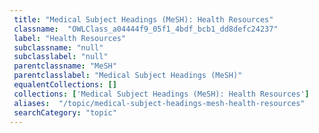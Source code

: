 ```yaml
--- 
 title: "Medical Subject Headings (MeSH): Health Resources" 
 classname:  "OWLClass_a04444f9_05f1_4bdf_bcb1_dd8defc24237" 
 label: "Health Resources" 
 subclassname: "null" 
 subclasslabel: "null" 
 parentclassname: "MeSH" 
 parentclasslabel: "Medical Subject Headings (MeSH)" 
 equalentCollections: [] 
 collections: ['Medical Subject Headings (MeSH): Health Resources']
 aliases:  "/topic/medical-subject-headings-mesh-health-resources"  
 searchCategory: "topic" 
---
```

